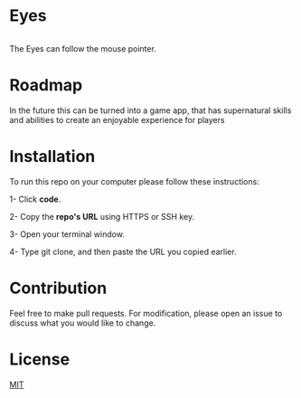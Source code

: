 # Eyes
<img class="img-fluid" src="https://media.giphy.com/media/TmlNbMppIUyz8p8hHS/giphy.gif" alt="" />
                        </div>

The Eyes can follow the mouse pointer.


# Roadmap
In the future this can be turned into a game app, that has supernatural skills and abilities to create an enjoyable experience for players

# Installation
To run this repo on your computer please follow these instructions:

1- Click **code**.

2- Copy the **repo's URL** using HTTPS or SSH key.

3- Open your terminal window.

4- Type git clone, and then paste the URL you copied earlier.

# Contribution
Feel free to make pull requests. For modification, please open an issue to discuss what you would like to change.

# License
<a href ="LICENCE">MIT<a>
